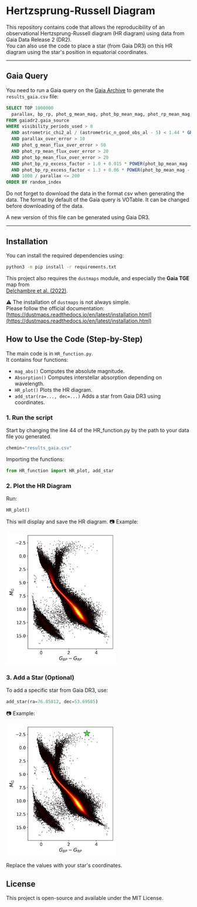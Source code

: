 # Hertzsprung-Russell Diagram

This repository contains code that allows the reproducibility of an observational Hertzsprung-Russell diagram (HR diagram) using data from Gaia Data Release 2 (DR2).\
You can also use the code to place a star (from Gaia DR3) on this HR diagram using the star's position in equatorial coordinates.

---

## Gaia Query

You need to run a Gaia query on the [Gaia Archive](https://gea.esac.esa.int/archive/) to generate the `results_gaia.csv` file:

```sql
SELECT TOP 1000000
  parallax, bp_rp, phot_g_mean_mag, phot_bp_mean_mag, phot_rp_mean_mag, a_g_val, ra, dec
FROM gaiadr2.gaia_source
WHERE visibility_periods_used > 8
  AND astrometric_chi2_al / (astrometric_n_good_obs_al - 5) < 1.44 * GREATEST(1, EXP(-0.4 * (phot_g_mean_mag - 19.5)))
  AND parallax_over_error > 10
  AND phot_g_mean_flux_over_error > 50
  AND phot_rp_mean_flux_over_error > 20
  AND phot_bp_mean_flux_over_error > 20
  AND phot_bp_rp_excess_factor > 1.0 + 0.015 * POWER(phot_bp_mean_mag - phot_rp_mean_mag, 2)
  AND phot_bp_rp_excess_factor < 1.3 + 0.06 * POWER(phot_bp_mean_mag - phot_rp_mean_mag, 2)
  AND 1000 / parallax <= 200
ORDER BY random_index
```
Do not forget to download the data in the format csv when generating the data. The format by default of the Gaia query is VOTable. It can be changed before downloading of the data.

A new version of this file can be generated using Gaia DR3.

---

## Installation

You can install the required dependencies using:

```bash
python3 -m pip install -r requirements.txt
```

This project also requires the `dustmaps` module, and especially the **Gaia TGE** map from  
[Delchambre et al. (2022)](https://doi.org/10.1051/0004-6361/202243423).

 ⚠️ The installation of `dustmaps` is not always simple.  
Please follow the official documentation:  
[https://dustmaps.readthedocs.io/en/latest/installation.html](https://dustmaps.readthedocs.io/en/latest/installation.html)


## How to Use the Code (Step-by-Step)

The main code is in `HR_function.py`.  
It contains four functions:

- `mag_abs()` Computes the absolute magnitude.
- `Absorption()` Computes interstellar absorption depending on wavelength.
- `HR_plot()` Plots the HR diagram.
- `add_star(ra=..., dec=...)` Adds a star from Gaia DR3 using coordinates.

### 1. Run the script

Start by changing the line 44 of the HR_function.py by the path to your data file you generated. 

```python
chemin="results_gaia.csv"
```

Importing the functions:

```python
from HR_function import HR_plot, add_star
```

### 2. Plot the HR Diagram

Run:

```python
HR_plot()
```

This will display and save the HR diagram.
📷 Example:

<img src="/HR_empty.png" alt="Example HR Diagram" width="300"/>

### 3. Add a Star (Optional)

To add a specific star from Gaia DR3, use:

```python
add_star(ra=76.85812, dec=53.69585)
```

📷 Example:

<img src="/add_star_exemple.png" alt="Example star HR Diagram" width="300"/>

Replace the values with your star's coordinates.

## License

This project is open-source and available under the MIT License.
